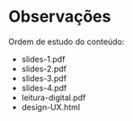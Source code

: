 # Observações

Ordem de estudo do conteúdo:

- slides-1.pdf
- slides-2.pdf
- slides-3.pdf
- slides-4.pdf
- leitura-digital.pdf
- design-UX.html